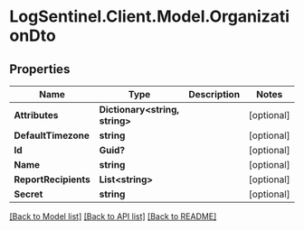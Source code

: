 # LogSentinel.Client.Model.OrganizationDto
## Properties

Name | Type | Description | Notes
------------ | ------------- | ------------- | -------------
**Attributes** | **Dictionary&lt;string, string&gt;** |  | [optional] 
**DefaultTimezone** | **string** |  | [optional] 
**Id** | **Guid?** |  | [optional] 
**Name** | **string** |  | [optional] 
**ReportRecipients** | **List&lt;string&gt;** |  | [optional] 
**Secret** | **string** |  | [optional] 

[[Back to Model list]](../README.md#documentation-for-models) [[Back to API list]](../README.md#documentation-for-api-endpoints) [[Back to README]](../README.md)

